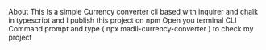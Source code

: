 About This Is a simple Currency converter cli based with inquirer and chalk in typescript and I publish this project on npm Open you terminal CLI Command prompt and type ( npx madil-currency-converter ) to check my project
